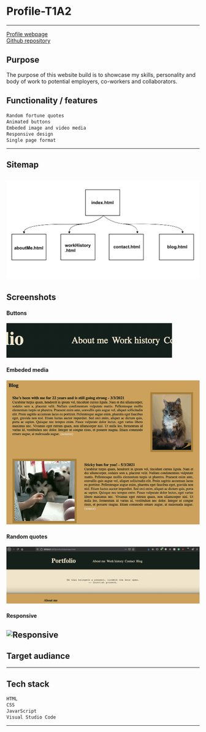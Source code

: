 # Profile-T1A2
---
[Profile webpage](https://rr-593.github.io/Profile-T1A2/ "Webpage")</br>
[Github repository](https://github.com/RR-593/Profile-T1A2 "RR-593/Profile-T1A2")
## Purpose

The purpose of this website build is to showcase my skills, personality and body of work to potential employers, co-workers and collaborators.

## Functionality / features

    Random fortune quotes
    Animated buttons
    Embeded image and video media
    Responsive design
    Single page format
---
## Sitemap
![sitemap](/SlideDeck/sitemap.png)
---
## Screenshots
#### Buttons
![Buttons](/SlideDeck/Components/Button-demo.gif)
#### Embeded media
![Media](/SlideDeck/Components/Media.gif)
#### Random quotes
![Fortune](/SlideDeck/Components/RanFort-Demonstrated.gif)
#### Responsive
![Responsive](/SlideDeck/Components/Responsive.gif)
---
## Target audiance
---
## Tech stack

    HTML
    CSS
    JavarScript
    Visual Studio Code
---